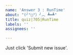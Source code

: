 ```yaml
---
name: 'Answer 3 : RunTime'
about: "(╯°□°）╯︵ ┻━┻"
title: quiz|705|RunTime
labels: ''
assignees: ''

---
```


Just click 'Submit new issue'.
